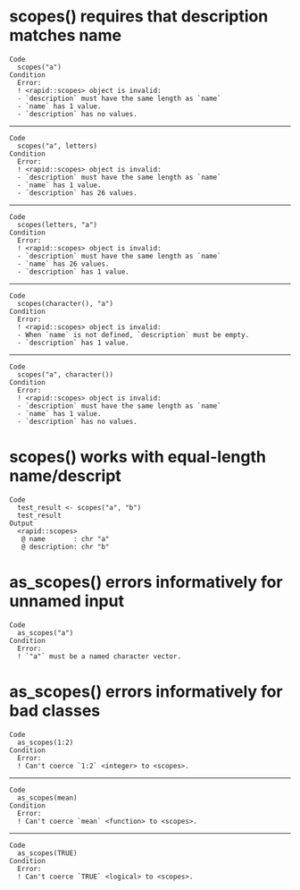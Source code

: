 # scopes() requires that description matches name

    Code
      scopes("a")
    Condition
      Error:
      ! <rapid::scopes> object is invalid:
      - `description` must have the same length as `name`
      - `name` has 1 value.
      - `description` has no values.

---

    Code
      scopes("a", letters)
    Condition
      Error:
      ! <rapid::scopes> object is invalid:
      - `description` must have the same length as `name`
      - `name` has 1 value.
      - `description` has 26 values.

---

    Code
      scopes(letters, "a")
    Condition
      Error:
      ! <rapid::scopes> object is invalid:
      - `description` must have the same length as `name`
      - `name` has 26 values.
      - `description` has 1 value.

---

    Code
      scopes(character(), "a")
    Condition
      Error:
      ! <rapid::scopes> object is invalid:
      - When `name` is not defined, `description` must be empty.
      - `description` has 1 value.

---

    Code
      scopes("a", character())
    Condition
      Error:
      ! <rapid::scopes> object is invalid:
      - `description` must have the same length as `name`
      - `name` has 1 value.
      - `description` has no values.

# scopes() works with equal-length name/descript

    Code
      test_result <- scopes("a", "b")
      test_result
    Output
      <rapid::scopes>
       @ name       : chr "a"
       @ description: chr "b"

# as_scopes() errors informatively for unnamed input

    Code
      as_scopes("a")
    Condition
      Error:
      ! `"a"` must be a named character vector.

# as_scopes() errors informatively for bad classes

    Code
      as_scopes(1:2)
    Condition
      Error:
      ! Can't coerce `1:2` <integer> to <scopes>.

---

    Code
      as_scopes(mean)
    Condition
      Error:
      ! Can't coerce `mean` <function> to <scopes>.

---

    Code
      as_scopes(TRUE)
    Condition
      Error:
      ! Can't coerce `TRUE` <logical> to <scopes>.

